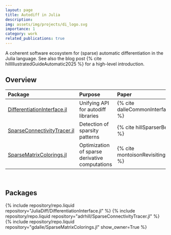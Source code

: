 ```yaml
---
layout: page
title: Autodiff in Julia
description:
img: assets/img/projects/di_logo.svg
importance: 1
category: work
related_publications: true
---
```


A coherent software ecosystem for (sparse) automatic differentiation in the Julia language.
See also the blog post {% cite hillIllustratedGuideAutomatic2025 %} for a high-level introduction.

## Overview

| Package                                                                                 | Purpose                                        | Paper                                          |
| :-------------------------------------------------------------------------------------- | :--------------------------------------------- | :--------------------------------------------- |
| [DifferentiationInterface.jl](https://github.com/JuliaDiff/DifferentiationInterface.jl) | Unifying API for autodiff libraries            | {% cite dalleCommonInterfaceAutomatic2025 %}   |
| [SparseConnectivityTracer.jl](https://github.com/adrhill/SparseConnectivityTracer.jl)   | Detection of sparsity patterns                 | {% cite hillSparserBetterFaster2025 %}         |
| [SparseMatrixColorings.jl](https://github.com/gdalle/SparseMatrixColorings.jl)          | Optimization of sparse derivative computations | {% cite montoisonRevisitingSparseMatrix2025 %} |

<br>

## Packages

<div class="repositories d-flex flex-wrap flex-md-row flex-column justify-content-between align-items-center">
    {% include repository/repo.liquid repository="JuliaDiff/DifferentiationInterface.jl" %}
    {% include repository/repo.liquid repository="adrhill/SparseConnectivityTracer.jl" %}
    {% include repository/repo.liquid repository="gdalle/SparseMatrixColorings.jl" show_owner=True %}
</div>

<br>